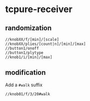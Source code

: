 # tcpure-receiver

## randomization

```
//knobXX/f/[min]/[scale]
//knobXX/plies/[count|n]/[min]/[max]
//button1/onoff
//button1/plytype
//knob1/i/[min]/[max]
```

## modification

Add a `#walk` suffix

```
//knob01/f/3/20#walk
```
